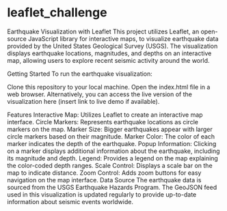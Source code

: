 # leaflet_challenge

Earthquake Visualization with Leaflet
This project utilizes Leaflet, an open-source JavaScript library for interactive maps, to visualize earthquake data provided by the United States Geological Survey (USGS). The visualization displays earthquake locations, magnitudes, and depths on an interactive map, allowing users to explore recent seismic activity around the world.

Getting Started
To run the earthquake visualization:

Clone this repository to your local machine.
Open the index.html file in a web browser.
Alternatively, you can access the live version of the visualization here (insert link to live demo if available).

Features
Interactive Map: Utilizes Leaflet to create an interactive map interface.
Circle Markers: Represents earthquake locations as circle markers on the map.
Marker Size: Bigger earthquakes appear with larger circle markers based on their magnitude.
Marker Color: The color of each marker indicates the depth of the earthquake.
Popup Information: Clicking on a marker displays additional information about the earthquake, including its magnitude and depth.
Legend: Provides a legend on the map explaining the color-coded depth ranges.
Scale Control: Displays a scale bar on the map to indicate distance.
Zoom Control: Adds zoom buttons for easy navigation on the map interface.
Data Source
The earthquake data is sourced from the USGS Earthquake Hazards Program. The GeoJSON feed used in this visualization is updated regularly to provide up-to-date information about seismic events worldwide.
